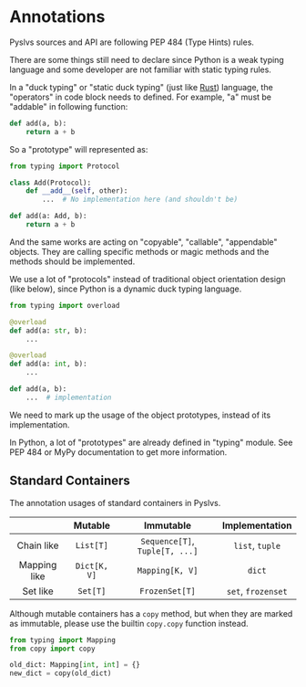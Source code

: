# Annotations

Pyslvs sources and API are following PEP 484 (Type Hints) rules.

There are some things still need to declare
since Python is a weak typing language and
some developer are not familiar with static typing rules.

In a "duck typing" or "static duck typing"
(just like [Rust](https://www.rust-lang.org/))
language, the "operators" in code block needs to defined.
For example, "a" must be "addable" in following function:

```python
def add(a, b):
    return a + b
```

So a "prototype" will represented as:

```python
from typing import Protocol

class Add(Protocol):
    def __add__(self, other):
        ...  # No implementation here (and shouldn't be)

def add(a: Add, b):
    return a + b
```

And the same works are acting on "copyable", "callable", "appendable" objects.
They are calling specific methods or magic methods
and the methods should be implemented.

We use a lot of "protocols" instead of traditional object orientation design (like below),
since Python is a dynamic duck typing language.

```python
from typing import overload

@overload
def add(a: str, b):
    ...

@overload
def add(a: int, b):
    ...

def add(a, b):
    ...  # implementation
```

We need to mark up the usage of the object prototypes, instead of its implementation.

In Python, a lot of "prototypes" are already defined in "typing" module.
See PEP 484 or MyPy documentation to get more information.

## Standard Containers

The annotation usages of standard containers in Pyslvs.

| | Mutable | Immutable | Implementation |
|:---:|:-------:|:---------:|:--------------:|
| Chain like | `List[T]` | `Sequence[T]`, `Tuple[T, ...]` | `list`, `tuple` |
| Mapping like | `Dict[K, V]` | `Mapping[K, V]` | `dict` |
| Set like | `Set[T]` | `FrozenSet[T]` | `set`, `frozenset` |

Although mutable containers has a `copy` method, but when they are marked as
immutable, please use the builtin `copy.copy` function instead.

```python
from typing import Mapping
from copy import copy

old_dict: Mapping[int, int] = {}
new_dict = copy(old_dict)
```
